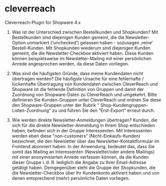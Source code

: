 cleverreach
===========

Cleverreach-Plugin for Shopware 4.x

1. Was ist der Unterschied zwischen Bestellkunden und Shopkunden?
Mit Bestellkunden sind diejenigen Kunden gemeint, die die Newsletter-Option unmarkiert ('unchecked') gelassen haben - sozusagen ‚reine‘ Bestell-Kunden. 
Mit Shopkunden wiederum sind diejenigen Kunden gemeint, die die Newsletter-Checkbox aktiviert haben. Diese Kunden können beispielsweise im Newsletter-Mailing mit einer persönlichen Anrede angesprochen werden, da diese Daten vorliegen.


2. Was sind die häufigsten Gründe, dass meine Kundendaten nicht übertragen werden?
Die häufigste Ursache für eine fehlerhafte / lückenhafte Übertragung von Kundendaten zwischen CleverReach und Shopware ist die fehlende Definition von Gruppen und damit der Zuordnung von Shopware-Daten zu CleverReach und umgekehrt. 
Bitte definieren Sie Kunden-Gruppen unter CleverReach und ordnen Sie diese den Shopware-Gruppen unter der Rubrik " Shop-Kundengruppen-Listen-Zuordnung" zu und führen Sie den "Erst-Export" erneut durch.


3. Wie werden direkte Newsletter-Anmeldungen übertragen?
Kunden, die sich für die direkte Newsletter-Anmeldung in Ihrem Shop entschieden haben, befinden sich in der Gruppe Interessenten.
Mit Interessenten werden eben diese "non-customers" (Nicht-Einkaufs-Kunden) bezeichnet, die den Newsletter über das Newsletter-Kontaktformular im Frontend abonniert haben: In der Anwendung, bedeutet das, dass Sie somit das Mailing an Interessenten (Newsletter/oder andere Mailings) mit einer anonymisierten Anrede verfassen können, da die Kunden dieser Gruppe i. d. R. lediglich die Angabe zu Ihrer Email-Adresse getätigt haben. Demgegenüber steht die Gruppe der Shopkunden, die die Newsletter-Checkbox über Ihr Kundenkonto aktiviert haben und von denen entsprechend (mehr) persönliche Daten vorliegen.
